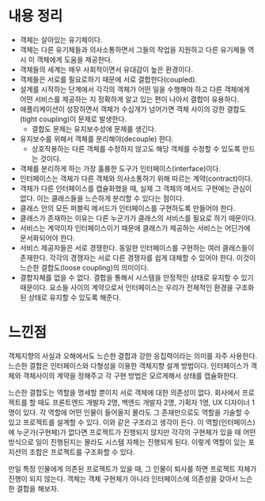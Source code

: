 # 내용 정리

- 객체는 살아있는 유기체이다.
- 객체는 다른 유기체들과 의사소통하면서 그들의 작업을 지원하고 다른 유기체들 역시 이 객체에게 도움을 제공한다.
- 객체들의 세계는 매우 사회적이면서 유대감이 높은 환경이다.
- 객체들은 서로를 필요로하기 때문에 서로 결합한다(coupled).
- 설계를 시작하는 단계에서 각각의 객체가 어떤 일을 수행해야 하고 다른 객체에게 어떤 서비스를 제공하는 지 정확하게 알고 있는 편이 나아서 결합이 유용하다.
- 애플리케이션이 성장하면서 객체가 수십개가 넘어가면 객체 사이의 강한 결합도(tight coupling)이 문제로 발생한다.
    - 결합도 문제는 유지보수성에 문제를 생긴다.
- 유지보수를 위해서 객체를 분리해야(decouple) 한다.
    - 상호작용하는 다른 객체를 수정하지 않고도 해당 객체를 수정할 수 있도록 만드는 것이다.
- 객체를 분리하게 하는 가장 훌륭한 도구가 인터페이스(interface)이다.
- 인터페이스는 객체가 다른 객체와 의사소통하기 위해 따르는 계약(contract)이다.
- 객체가 다른 인터페이스를 캡슐화했을 때, 실제 그 객체의 메서드 구현에는 관심이 없다. 이는 클래스들을 느슨하게 분리할 수 있다는 점이다.
- 클래스 안의 모든 퍼블릭 메서드가 인터페이스를 구현하도록 만들어야 한다.
- 클래스가 존재하는 이유는 다른 누군가가 클래스의 서비스를 필요로 하기 때문이다.
- 서비스는 계약이자 인터페이스이기 때문에 클래스가 제공하는 서비스는 어딘가에 문서화되어야 한다.
- 서비스 제공자들은 서로 경쟁한다. 동일한 인터페이스를 구현하는 여러 클래스들이 존재한다. 각각의 경쟁자는 서로 다른 경쟁자를 쉽게 대체할 수 있어야 한다. 이것이 느슨한 결합도(loose coupling)의 의미이다.
- 결합자체를 없을 수 없다. 결합을 통해서 시스템을 안정적인 상태로 유지할 수 있기 때문이다. 요소들 사이의 계약으로서 인터페이스는 우리가 전체적인 환경을 구조화된 상태로 유지할 수 있도록 해준다.

# 느낀점

객체지향의 사실과 오해에서도 느슨한 결합과 강한 응집력이라는 의미를 자주 사용한다. 느슨한 결합은 인터페이스와 다형성을 이용한 객체지향 설계 방법이다. 인터페이스가 객체와 객체사이의 계약을 정해주고 각 구현 방법은 모르게해서 상태를 캡슐화한다.

느슨한 결합도는 역할을 명세할 뿐이지 서로 객체에 대한 의존성이 없다. 회사에서 프로젝트를 할 때도 프론트엔드 개발자 2명, 백엔드 개발자 2명, 기획자 1명, UX 디자이너 1명이 있다. 각 역할에 어떤 인물이 들어올지 몰라도 그 존재만으로도 역할을 기술할 수 있고 프로젝트를 설계할 수 있다. 이와 같은 구조라고 생각이 든다. 이 역할(인터페이스)에 누군가(구현체)가 없다면 프로젝트가 진행되지 않지만 각각의 구현체가 있을 때 어떤 방식으로 일이 진행된지는 몰라도 시스템 자체는 진행되게 된다. 이렇게 역할이 있는 포지션의 조합은 프로젝트를 구조화할 수 있다.

만일 특정 인물에게 의존된 프로젝트가 있을 때, 그 인물이 퇴사를 하면 프로젝트 자체가 진행이 되지 않는다. 객체는 객체 구현체가 아니라 인터페이스에 의존성을 갖아서 느슨한 결합을 해보자.
